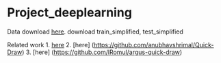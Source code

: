 # Project_deeplearning
Data download [here](https://www.kaggle.com/c/quickdraw-doodle-recognition/data?select=train_simplified).
download train_simplified, test_simplified

Related work 1. [here](https://github.com/telecombcn-dl/2018-dlai-team10#readme) 2. [here] (https://github.com/anubhavshrimal/Quick-Draw) 3. [here] (https://github.com/lRomul/argus-quick-draw)



